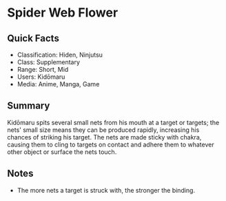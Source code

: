 # Spider Web Flower

## Quick Facts
- Classification: Hiden, Ninjutsu
- Class: Supplementary
- Range: Short, Mid
- Users: Kidōmaru
- Media: Anime, Manga, Game

## Summary
Kidōmaru spits several small nets from his mouth at a target or targets; the nets' small size means they can be produced rapidly, increasing his chances of striking his target. The nets are made sticky with chakra, causing them to cling to targets on contact and adhere them to whatever other object or surface the nets touch.

## Notes
- The more nets a target is struck with, the stronger the binding.
